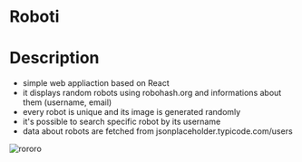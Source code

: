 # Roboti

# Description
- simple web appliaction based on React
- it displays random robots using robohash.org and informations about them (username, email)
- every robot is unique and its image is generated randomly
- it's possible to search specific robot by its username
- data about robots are fetched from jsonplaceholder.typicode.com/users

![rororo](https://user-images.githubusercontent.com/45901583/61559990-4ce7e800-aa6b-11e9-9b30-605a8c9ffefe.PNG)
